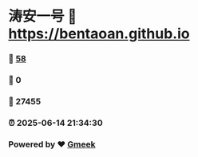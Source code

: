 # 涛安一号 :link: https://bentaoan.github.io 
### :page_facing_up: [58](https://bentaoan.github.io/tag.html) 
### :speech_balloon: 0 
### :hibiscus: 27455 
### :alarm_clock: 2025-06-14 21:34:30 
### Powered by :heart: [Gmeek](https://github.com/Meekdai/Gmeek)
